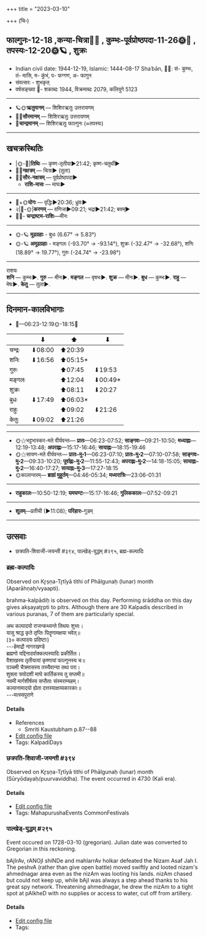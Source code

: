 +++
title = "2023-03-10"

+++
(चि॰)
## फाल्गुनः-12-18  ,कन्या-चित्रा🌛🌌  ,  कुम्भः-पूर्वप्रोष्ठपदा-11-26🌞🌌  ,  तपस्यः-12-20🌞🪐  , शुक्रः
- Indian civil date: 1944-12-19, Islamic: 1444-08-17 Shaʿbān, 🌌🌞: सं- कुम्भः, तं- मासि, म- कुंभं, प- फग्गण, अ- फागुन
- संवत्सरः - शुभकृत्
- वर्षसङ्ख्या 🌛- शकाब्दः 1944, विक्रमाब्दः 2079, कलियुगे 5123
___________________
- 🪐🌞**ऋतुमानम्** — शिशिरऋतुः उत्तरायणम्
- 🌌🌞**सौरमानम्** — शिशिरऋतुः उत्तरायणम्
- 🌛**चान्द्रमानम्** — शिशिरऋतुः फाल्गुनः (≈तपस्यः)
___________________


## खचक्रस्थितिः
- |🌞-🌛|**तिथिः** — कृष्ण-तृतीया►21:42; कृष्ण-चतुर्थी►  
- 🌌🌛**नक्षत्रम्** — चित्रा► (तुला)  
- 🌌🌞**सौर-नक्षत्रम्** — पूर्वप्रोष्ठपदा►  
  - **राशि-मासः** — माघः► 
___________________
- 🌛+🌞**योगः** — वृद्धिः►20:36; ध्रुवः►  
- २|🌛-🌞|**करणम्** — वणिजा►09:21; भद्रा►21:42; बवम्►  
- 🌌🌛- **चन्द्राष्टम-राशिः**—मीनः  
___________________
- 🌞-🪐 **मूढग्रहाः** - बुधः (6.67° → 5.83°)
- 🌞-🪐 **अमूढग्रहाः** - मङ्गलः (-93.70° → -93.14°), शुक्रः (-32.47° → -32.68°), शनिः (18.89° → 19.77°), गुरुः (-24.74° → -23.98°)
___________________
राशयः  
**शनि** — कुम्भः►. **गुरु** — मीनः►. **मङ्गल** — वृषभः►. **शुक्र** — मीनः►. **बुध** — कुम्भः►. **राहु** — मेषः►. **केतु** — तुला►. 
___________________


## दिनमान-कालविभागाः
- 🌅—06:23-12:19🌞-18:15🌇  

|      |⬇     |⬆     |⬇     |
|------|-----|-----|------|
|चन्द्रः|⬇08:00 |⬆20:39 |     |
|शनिः   |⬇16:56 |⬆05:15*|     |
|गुरुः  |     |⬆07:45 |⬇19:53 |
|मङ्गलः |     |⬆12:04 |⬇00:49*|
|शुक्रः |     |⬆08:11 |⬇20:27 |
|बुधः   |⬇17:49 |⬆06:03*|     |
|राहुः  |     |⬆09:02 |⬇21:26 |
|केतुः  |⬇09:02 |⬆21:26 |     |
___________________
- 🌞⚝भट्टभास्कर-मते वीर्यवन्तः— **प्रातः**—06:23-07:52; **साङ्गवः**—09:21-10:50; **मध्याह्नः**—12:19-13:48; **अपराह्णः**—15:17-16:46; **सायाह्नः**—18:15-19:46  
- 🌞⚝सायण-मते वीर्यवन्तः— **प्रातः-मु॰1**—06:23-07:10; **प्रातः-मु॰2**—07:10-07:58; **साङ्गवः-मु॰2**—09:33-10:20; **पूर्वाह्णः-मु॰2**—11:55-12:43; **अपराह्णः-मु॰2**—14:18-15:05; **सायाह्नः-मु॰2**—16:40-17:27; **सायाह्नः-मु॰3**—17:27-18:15  
- 🌞कालान्तरम्— **ब्राह्मं मुहूर्तम्**—04:46-05:34; **मध्यरात्रिः**—23:06-01:31  
___________________
- **राहुकालः**—10:50-12:19; **यमघण्टः**—15:17-16:46; **गुलिककालः**—07:52-09:21  
___________________
- **शूलम्**—प्रतीची (►11:08); **परिहारः**–गुडम्  
___________________

## उत्सवाः
- छत्रपति-शिवाजी-जयन्ती #३९४, पाल्खेड्-युद्धम् #२९५, ब्रह्म-कल्पादिः
### ब्रह्म-कल्पादिः

Observed on Kr̥ṣṇa-Tr̥tīyā tithi of Phālgunaḥ (lunar) month (Aparāhṇaḥ/vyaapti). 

brahma-kalpādiḥ is observed on this day. Performing śrāddha on this day gives akṣayatr̥pti to pitrs. Although there are 30 Kalpadis described in various puranas, 7 of them are particularly special.

अथ कल्पादयो राजन्कथ्यन्ते तिथयः शुभाः।  
यासु श्राद्ध कृते तृप्तिः पितॄणामक्षया भवेत्॥  
(३० कल्पादयः प्रदिष्टाः)  
---हेमाद्रौ नागरखण्डे  
ब्रह्मणो यद्दिनादर्वाक्कल्पस्यादिः प्रकीर्तितः।  
वैशाखस्य तृतीयायां कृष्णायां फाल्गुनस्य च॥  
पञ्चमी चैत्रमासस्य तस्यैवान्या तथा परा।  
शुक्ला त्रयोदशी माघे कार्तिकस्य तु सप्तमी॥  
नवमी मार्गशीर्षस्य सप्तैताः संस्मराम्यहम्।  
कल्पानामादयो ह्येता दत्तस्याक्षय्यकारकाः॥  
---मत्स्यपुराणे



#### Details
- References
  - Smriti Kaustubham p.87--88
- [Edit config file](https://github.com/jyotisham/adyatithi/blob/master/time_focus/yugAdiH/lunar_month/tithi/12/18/brahma-kalpAdiH.toml)
- Tags: KalpadiDays


### छत्रपति-शिवाजी-जयन्ती #३९४

Observed on Kr̥ṣṇa-Tr̥tīyā tithi of Phālgunaḥ (lunar) month (Sūryōdayaḥ/puurvaviddha). The event occurred in 4730 (Kali era).  




#### Details
- [Edit config file](https://github.com/jyotisham/adyatithi/blob/master/mahApuruSha/xatra/lunar_month/tithi/12/18/chatrapati-zivAjI~jayantI.toml)
- Tags: MahapurushaEvents CommonFestivals


### पाल्खेड्-युद्धम् #२९५

Event occured on 1728-03-10 (gregorian). Julian date was converted to Gregorian in this reckoning. 

bAjIrAv, rANOjI shiNDe and mahlarrAv holkar defeated the Nizam Asaf Jah I. The peshvA (rather than give open battle) moved swiftly and looted nizam's ahmednagar area even as the nizAm was looting his lands. nizAm chased but could not keep up, while bAjI was always a step ahead thanks to his great spy network. Threatening ahmednagar, he drew the nizAm to a tight spot at pAlkheD with no supplies or access to water, cut off from artillery.

#### Details
- [Edit config file](https://github.com/jyotisham/adyatithi/blob/master/mahApuruSha/xatra-later/julian/day/02/28/pAlkheD-yuddham.toml)
- Tags: 


